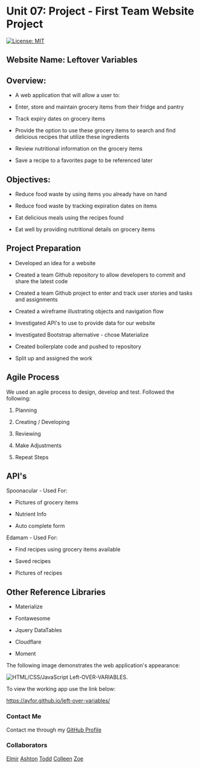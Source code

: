 # Unit 07: Project - First Team Website Project 
[![License: MIT](https://img.shields.io/badge/License-MIT-yellow.svg)](https://opensource.org/licenses/MIT)

## Website Name:  Leftover Variables

## Overview:

* A web application that will allow a user to:

- Enter, store and maintain grocery items from their fridge and pantry  

- Track expiry dates on grocery items 

- Provide the option to use these grocery items to search and find delicious recipes that utilize these ingredients
    
- Review nutritional information on the grocery items

- Save a recipe to a favorites page to be referenced later 

## Objectives:

- Reduce food waste by using items you already have on hand

- Reduce food waste by tracking expiration dates on items 

- Eat delicious meals using the recipes found

- Eat well by providing nutritional details on grocery items

## Project Preparation

- Developed an idea for a website

- Created a team Github repository to allow developers to commit and share the latest code

- Created a team Github project to enter and track user stories and tasks and assignments

- Created a wireframe illustrating objects and navigation flow

- Investigated API's to use to provide data for our website

- Investigated Bootstrap alternative - chose Materialize

- Created boilerplate code and pushed to repository

- Split up and assigned the work

## Agile Process

We used an agile process to design, develop and test.  Followed the following:

1. Planning 

2. Creating / Developing

3. Reviewing

4. Make Adjustments

5. Repeat Steps

## API's

Spoonacular - Used For:

- Pictures of grocery items

- Nutrient Info

- Auto complete form

Edamam - Used For:

- Find recipes using grocery items available

- Saved recipes

- Pictures of recipes

## Other Reference Libraries

- Materialize

- Fontawesome

- Jquery DataTables

- Cloudflare

- Moment

The following image demonstrates the web application's appearance:

![HTML/CSS/JavaScript Left-OVER-VARIABLES.](./Images/screen.png)

To view the working app use the link below:

https://ayfor.github.io/left-over-variables/

### Contact Me

Contact me through my [GitHub Profile](https://github.com/ayfor)

### Collaborators

[Elmir](https://github.com/elmirlekovic)
[Ashton](https://github.com/ashiemotto)
[Todd](https://github.com/ToddKelly)
[Colleen](https://github.com/ColleenCollins8)
[Zoe](https://github.com/zoegautreau)

